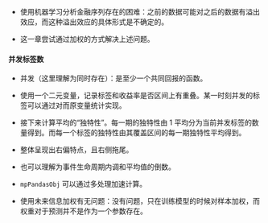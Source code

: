- 使用机器学习分析金融序列存在的困难：之前的数据可能对之后的数据有溢出效应，而这种溢出效应的具体形式是不确定的。

- 这一章尝试通过加权的方式解决上述问题。

#### 并发标签数

- 并发（这里理解为同时存在）：是至少一个共同回报的函数。

- 使用一个二元变量，记录标签和收益率是否区间上有重叠。某一时刻并发的标签可以通过对而原变量统计实现。

- 接下来计算平均的“独特性”。每一期的独特性由 $1$ 平均分为当前并发标签的数量得到。而每一个标签的独特性由其覆盖区间的每一期独特性平均得到。

- 整体呈现出右偏特点，且右侧拖尾。

- 也可以理解为事件生命周期内调和平均值的倒数。

- `mpPandasObj` 可以通过多处理加速计算。

- 使用未来信息加权有无问题：没有问题，只在训练模型的时候对样本加权，而权重对于预测并不是作为一个参数存在。